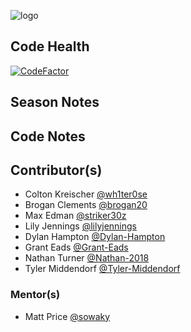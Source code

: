 ![logo](https://github.com/FRC-3695/2023-Season---Crescendo/blob/master/Logo.jpeg?raw=true)
## Code Health
[![CodeFactor](https://www.codefactor.io/repository/github/frc-3695/2018-season---powerup/badge)](https://www.codefactor.io/repository/github/frc-3695/2018-season---powerup)
## Season Notes
## Code Notes
## Contributor(s)
- Colton Kreischer [@wh1ter0se](https://github.com/wh1ter0se)
- Brogan Clements [@brogan20](https://github.com/brogan20)
- Max Edman [@striker30z](https://github.com/striker30z)
- Lily Jennings [@lilyjennings](https://github.com/lilyjennings)
- Dylan Hampton [@Dylan-Hampton](https://github.com/Dylan-Hampton)
- Grant Eads [@Grant-Eads](https://github.com/Grant-Eads)
- Nathan Turner [@Nathan-2018](https://gitHub.com/Nathan-2018)
- Tyler Middendorf [@Tyler-Middendorf](https://github.com/Tyler-Middendorf)
### Mentor(s)
- Matt Price [@sowaky](https://github.com/SoWaky)
